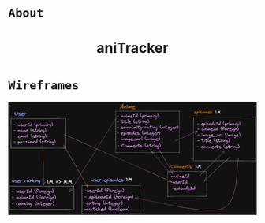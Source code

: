 # `About`
<h1 align="center">aniTracker</h1>

# `Wireframes`
![data tables & models](/wireframes/data.png)
